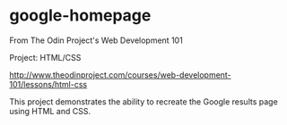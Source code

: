 # google-homepage

From The Odin Project's Web Development 101

Project: HTML/CSS

http://www.theodinproject.com/courses/web-development-101/lessons/html-css

This project demonstrates the ability to recreate the Google results page using HTML and CSS.

